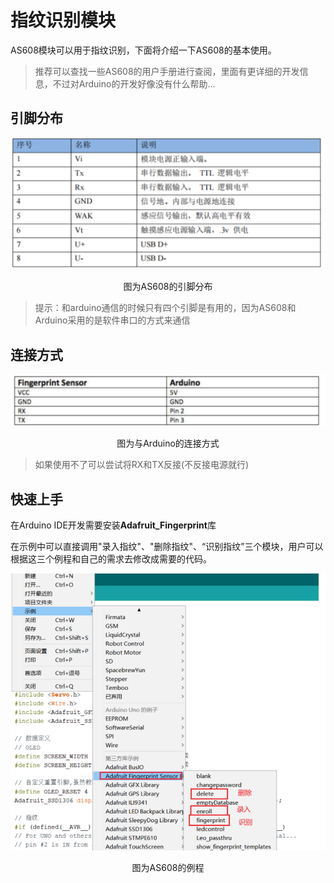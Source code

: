 # 指纹识别模块

AS608模块可以用于指纹识别，下面将介绍一下AS608的基本使用。



> 推荐可以查找一些AS608的用户手册进行查阅，里面有更详细的开发信息，不过对Arduino的开发好像没有什么帮助...



## 引脚分布

![image-20211115232728111](./doc/../../../doc/images/Snipaste_2022-10-31_03-38-48.png)

<center>图为AS608的引脚分布</center>



> 提示：和arduino通信的时候只有四个引脚是有用的，因为AS608和Arduino采用的是软件串口的方式来通信



## 连接方式

![image-20211115232735112](./../../doc/images/Snipaste_2022-10-31_03-40-01.png)

<center>图为与Arduino的连接方式</center>

> 如果使用不了可以尝试将RX和TX反接(不反接电源就行)



## 快速上手

在Arduino IDE开发需要安装**Adafruit_Fingerprint**库

在示例中可以直接调用"录入指纹"、"删除指纹"、“识别指纹”三个模块，用户可以根据这三个例程和自己的需求去修改成需要的代码。

![image-20211115232757868](./../../doc/images/Snipaste_2022-10-31_03-40-47.png)

<center>图为AS608的例程</center>